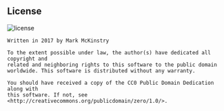 License
----
![license](https://licensebuttons.net/p/zero/1.0/88x31.png)

```
Written in 2017 by Mark McKinstry

To the extent possible under law, the author(s) have dedicated all copyright and
related and neighboring rights to this software to the public domain
worldwide. This software is distributed without any warranty.

You should have received a copy of the CC0 Public Domain Dedication along with
this software. If not, see <http://creativecommons.org/publicdomain/zero/1.0/>.
```
